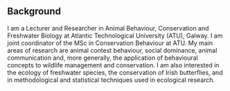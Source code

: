 <!--
**martingammell/martingammell** is a ✨ _special_ ✨ repository because its `README.md` (this file) appears on your GitHub profile.
-->

## Background
I am a Lecturer and Researcher in Animal Behaviour, Conservation and Freshwater Biology at Atlantic Technological University (ATU), Galway. I am joint coordinator of the MSc in Conservation Behaviour at ATU. My main areas of research are animal contest behaviour, social dominance, animal communication and, more generally, the application of behavioural concepts to wildlife management and conservation. I am also interested in the ecology of freshwater species, the conservation of Irish butterflies, and in methodological and statistical techniques used in ecological research.
